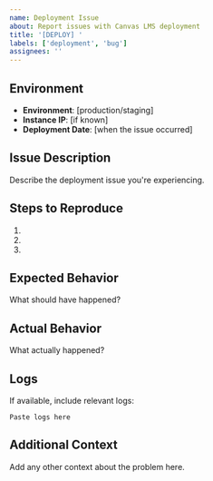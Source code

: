 ```yaml
---
name: Deployment Issue
about: Report issues with Canvas LMS deployment
title: '[DEPLOY] '
labels: ['deployment', 'bug']
assignees: ''
---
```


## Environment
- **Environment**: [production/staging]
- **Instance IP**: [if known]
- **Deployment Date**: [when the issue occurred]

## Issue Description
Describe the deployment issue you're experiencing.

## Steps to Reproduce
1. 
2. 
3. 

## Expected Behavior
What should have happened?

## Actual Behavior
What actually happened?

## Logs
If available, include relevant logs:
```
Paste logs here
```

## Additional Context
Add any other context about the problem here.
